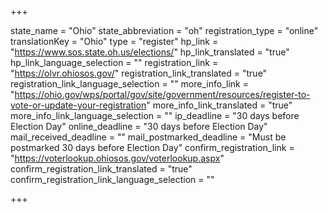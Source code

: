 +++

state_name = "Ohio"
state_abbreviation = "oh"
registration_type = "online"
translationKey = "Ohio"
type = "register"
hp_link = "https://www.sos.state.oh.us/elections/"
hp_link_translated = "true"
hp_link_language_selection = ""
registration_link = "https://olvr.ohiosos.gov/"
registration_link_translated = "true"
registration_link_language_selection = ""
more_info_link = "https://ohio.gov/wps/portal/gov/site/government/resources/register-to-vote-or-update-your-registration"
more_info_link_translated = "true"
more_info_link_language_selection = ""
ip_deadline = "30 days before Election Day"
online_deadline = "30 days before Election Day"
mail_received_deadline = ""
mail_postmarked_deadline = "Must be postmarked 30 days before Election Day"
confirm_registration_link = "https://voterlookup.ohiosos.gov/voterlookup.aspx"
confirm_registration_link_translated = "true"
confirm_registration_link_language_selection = ""

+++